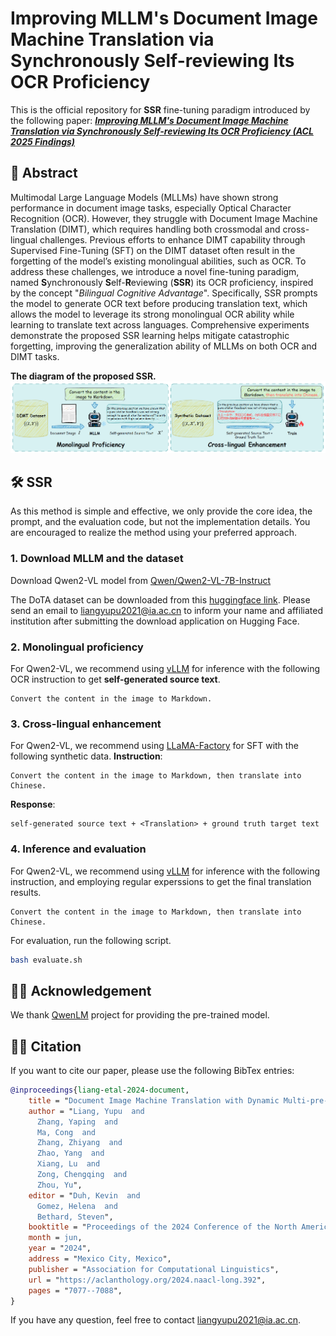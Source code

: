 # Improving MLLM's Document Image Machine Translation via Synchronously Self-reviewing Its OCR Proficiency

This is the official repository for **SSR** fine-tuning paradigm introduced by the following paper: [***Improving MLLM's Document Image Machine Translation via Synchronously Self-reviewing Its OCR Proficiency (ACL 2025 Findings)***](https://aclanthology.org/2024.naacl-long.392)

## 📜 Abstract
Multimodal Large Language Models (MLLMs) have shown strong performance in document image tasks, especially Optical Character Recognition (OCR).
However, they struggle with Document Image Machine Translation (DIMT), which requires handling both crossmodal and cross-lingual challenges.
Previous efforts to enhance DIMT capability through Supervised Fine-Tuning (SFT) on the DIMT dataset often result in the forgetting of the model’s existing monolingual abilities, such as OCR.
To address these challenges, we introduce a novel fine-tuning paradigm, named **S**ynchronously **S**elf-**R**eviewing (**SSR**) its OCR proficiency, inspired by the concept "*Bilingual Cognitive Advantage*".
Specifically, SSR prompts the model to generate OCR text before producing translation text, which allows the model to leverage its strong monolingual OCR ability while learning to translate text across languages.
Comprehensive experiments demonstrate the proposed SSR learning helps mitigate catastrophic forgetting, improving the generalization ability of MLLMs on both OCR and DIMT tasks.

**The diagram of the proposed SSR.**
![](images/fig_model.png)

## 🛠️ SSR
As this method is simple and effective, we only provide the core idea, the prompt, and the evaluation code, but not the implementation details.
You are encouraged to realize the method using your preferred approach.

### 1. Download MLLM and the dataset
Download Qwen2-VL model from [Qwen/Qwen2-VL-7B-Instruct](https://huggingface.co/Qwen/Qwen2-VL-7B-Instruct)

The DoTA dataset can be downloaded from this [huggingface link](https://huggingface.co/datasets/liangyupu/DoTA_dataset).
Please send an email to [liangyupu2021@ia.ac.cn](mailto:liangyupu2021@ia.ac.cn) to inform your name and affiliated institution after submitting the download application on Hugging Face.

### 2. Monolingual proficiency
For Qwen2-VL, we recommend using [vLLM](https://github.com/vllm-project/vllm) for inference with the following OCR instruction to get **self-generated source text**.
```
Convert the content in the image to Markdown.
```

### 3. Cross-lingual enhancement
For Qwen2-VL, we recommend using [LLaMA-Factory](https://github.com/hiyouga/LLaMA-Factory) for SFT with the following synthetic data.
**Instruction**:
```
Convert the content in the image to Markdown, then translate into Chinese.
```
**Response**:
```
self-generated source text + <Translation> + ground truth target text
```

### 4. Inference and evaluation
For Qwen2-VL, we recommend using [vLLM](https://github.com/vllm-project/vllm) for inference with the following instruction, and employing regular experssions to get the final translation results.
```
Convert the content in the image to Markdown, then translate into Chinese.
```
For evaluation, run the following script.
```bash
bash evaluate.sh
```

## 🙏🏻 Acknowledgement
We thank [QwenLM](https://github.com/QwenLM/Qwen2.5-VL) project for providing the pre-trained model.

## ✍🏻 Citation
If you want to cite our paper, please use the following BibTex entries:
```BibTex
@inproceedings{liang-etal-2024-document,
    title = "Document Image Machine Translation with Dynamic Multi-pre-trained Models Assembling",
    author = "Liang, Yupu  and
      Zhang, Yaping  and
      Ma, Cong  and
      Zhang, Zhiyang  and
      Zhao, Yang  and
      Xiang, Lu  and
      Zong, Chengqing  and
      Zhou, Yu",
    editor = "Duh, Kevin  and
      Gomez, Helena  and
      Bethard, Steven",
    booktitle = "Proceedings of the 2024 Conference of the North American Chapter of the Association for Computational Linguistics: Human Language Technologies (Volume 1: Long Papers)",
    month = jun,
    year = "2024",
    address = "Mexico City, Mexico",
    publisher = "Association for Computational Linguistics",
    url = "https://aclanthology.org/2024.naacl-long.392",
    pages = "7077--7088",
}
```
If you have any question, feel free to contact [liangyupu2021@ia.ac.cn](mailto:liangyupu2021@ia.ac.cn).
